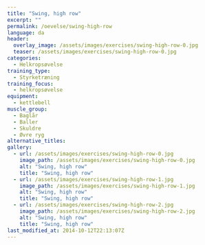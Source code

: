 ```yaml
---
title: "Swing, high row"
excerpt: ""
permalink: /oevelse/swing-high-row
language: da
header:
  overlay_image: /assets/images/exercises/swing-high-row-0.jpg
  teaser: /assets/images/exercises/swing-high-row-0.jpg
categories:
  - Helkropsøvelse
training_type: 
  - Styrketræning
training_focus: 
  - helkropsøvelse
equipment:
  - kettlebell
muscle_group:
  - Baglår
  - Baller
  - Skuldre
  - Øvre ryg
alternative_titles:
gallery:
  - url: /assets/images/exercises/swing-high-row-0.jpg
    image_path: /assets/images/exercises/swing-high-row-0.jpg
    alt: "Swing, high row"
    title: "Swing, high row"
  - url: /assets/images/exercises/swing-high-row-1.jpg
    image_path: /assets/images/exercises/swing-high-row-1.jpg
    alt: "Swing, high row"
    title: "Swing, high row"
  - url: /assets/images/exercises/swing-high-row-2.jpg
    image_path: /assets/images/exercises/swing-high-row-2.jpg
    alt: "Swing, high row"
    title: "Swing, high row"
last_modified_at: 2014-10-12T22:13:07Z
---
```



